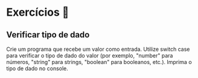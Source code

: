 # Exercícios 🌟

## Verificar tipo de dado

Crie um programa que recebe um valor como entrada.
Utilize switch case para verificar o tipo de dado do valor (por exemplo, "number" para números, "string" para strings, "boolean" para booleanos, etc.).
Imprima o tipo de dado no console.